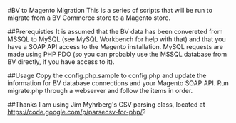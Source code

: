 #BV to Magento Migration
This is a series of scripts that will be run to migrate from a BV Commerce store to a Magento store.

##Prerequisties
It is assumed that the BV data has been convereted from MSSQL to MySQL (see MySQL Workbench for help with that) and that you have a SOAP API access to the Magento installation.
MySQL requests are made using PHP PDO (so you can probably use the MSSQL database from BV directly, if you have access to it).

##Usage
Copy the config.php.sample to config.php and update the information for BV database connections and your Magento SOAP API. Run migrate.php through a webserver and follow the items in order.

##Thanks
I am using Jim Myhrberg's CSV parsing class, located at https://code.google.com/p/parsecsv-for-php/?